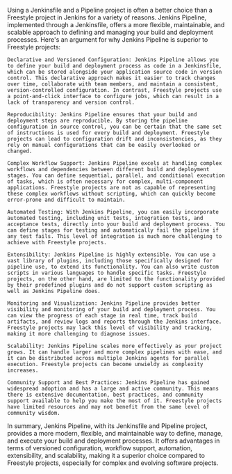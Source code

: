 Using a Jenkinsfile and a Pipeline project is often a better choice than a Freestyle project in Jenkins for a variety of reasons. Jenkins Pipeline, implemented through a Jenkinsfile, offers a more flexible, maintainable, and scalable approach to defining and managing your build and deployment processes. Here's an argument for why Jenkins Pipeline is superior to Freestyle projects:

    Declarative and Versioned Configuration: Jenkins Pipeline allows you to define your build and deployment process as code in a Jenkinsfile, which can be stored alongside your application source code in version control. This declarative approach makes it easier to track changes over time, collaborate with team members, and maintain a consistent, version-controlled configuration. In contrast, Freestyle projects use a point-and-click interface to configure jobs, which can result in a lack of transparency and version control.

    Reproducibility: Jenkins Pipeline ensures that your build and deployment steps are reproducible. By storing the pipeline configuration in source control, you can be certain that the same set of instructions is used for every build and deployment. Freestyle projects can lead to configuration drift and inconsistencies, as they rely on manual configurations that can be easily overlooked or changed.

    Complex Workflow Support: Jenkins Pipeline excels at handling complex workflows and dependencies between different build and deployment stages. You can define sequential, parallel, and conditional execution of tasks, which is often necessary for complex, multi-component applications. Freestyle projects are not as capable of representing these complex workflows without scripting, which can quickly become error-prone and difficult to maintain.

    Automated Testing: With Jenkins Pipeline, you can easily incorporate automated testing, including unit tests, integration tests, and acceptance tests, directly into your build and deployment process. You can define stages for testing and automatically fail the pipeline if any test fails. This level of integration is much more challenging to achieve with Freestyle projects.

    Extensibility: Jenkins Pipeline is highly extensible. You can use a vast library of plugins, including those specifically designed for pipeline use, to extend its functionality. You can also write custom scripts in various languages to handle specific tasks. Freestyle projects, on the other hand, are limited to the functionality provided by their predefined plugins and do not support custom scripting as well as Jenkins Pipeline does.

    Monitoring and Visualization: Jenkins Pipeline provides better visibility and monitoring of your build and deployment process. You can view the progress of each stage in real time, track build artifacts, and review logs and reports through the Jenkins interface. Freestyle projects may lack this level of visibility and tracking, making it more challenging to diagnose issues.

    Scalability: Jenkins Pipeline scales more effectively as your project grows. It can handle larger and more complex pipelines with ease, and it can be distributed across multiple Jenkins agents for parallel execution. Freestyle projects can become unwieldy as complexity increases.

    Community Support and Best Practices: Jenkins Pipeline has gained widespread adoption and has a large and active community. This means there is extensive documentation, best practices, and community support available to help you make the most of it. Freestyle projects have limited resources and may not benefit from the same level of community wisdom.

In summary, Jenkins Pipeline, with its Jenkinsfile and Pipeline project, provides a more modern, flexible, and maintainable way to define, manage, and execute your build and deployment processes. It offers advantages in terms of versioned configuration, workflow support, automation, extensibility, and scalability, making it a superior choice compared to Freestyle projects, especially for complex and evolving software projects.